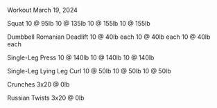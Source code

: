 Workout March 19, 2024

Squat
10 @ 95lb
10 @ 135lb
10 @ 155lb
10 @ 155lb

Dumbbell Romanian Deadlift
10 @ 40lb each
10 @ 40lb each
10 @ 40lb each

Single-Leg Press
10 @ 140lb
10 @ 140lb
10 @ 140lb

Single-Leg Lying Leg Curl
10 @ 50lb
10 @ 50lb
10 @ 50lb

Crunches
3x20 @ 0lb

Russian Twists
3x20 @ 0lb